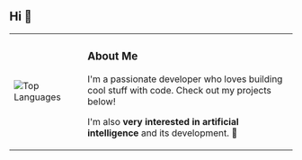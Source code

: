 <h2 align="left">Hi 👋</h2>
<table>
  <tr>
    <td>
      <img src="https://github-readme-stats.vercel.app/api/top-langs/?username=krzysztofkobra&theme=dark&hide_border=true" alt="Top Languages" />
    </td>
    <td style="padding-left: 20px;">
      <h3>About Me</h3>
      <p>I'm a passionate developer who loves building cool stuff with code. Check out my projects below!</p>
      <p>I'm also <strong>very interested in artificial intelligence</strong> and its development. 🤖</p>
    </td>
  </tr>
</table>
